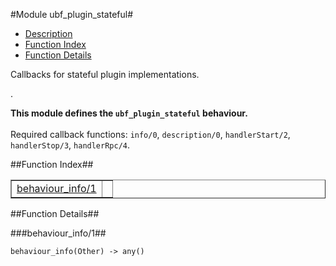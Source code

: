 

#Module ubf_plugin_stateful#
* [Description](#description)
* [Function Index](#index)
* [Function Details](#functions)


<p>Callbacks for stateful plugin implementations.</p>.

__This module defines the `ubf_plugin_stateful` behaviour.__
<br></br>
 Required callback functions: `info/0`, `description/0`, `handlerStart/2`, `handlerStop/3`, `handlerRpc/4`.<a name="index"></a>

##Function Index##


<table width="100%" border="1" cellspacing="0" cellpadding="2" summary="function index"><tr><td valign="top"><a href="#behaviour_info-1">behaviour_info/1</a></td><td></td></tr></table>


<a name="functions"></a>

##Function Details##

<a name="behaviour_info-1"></a>

###behaviour_info/1##


`behaviour_info(Other) -> any()`

